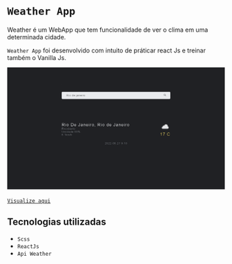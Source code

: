 # `Weather App`
Weather é um WebApp que tem funcionalidade de ver o clima em uma determinada cidade.

`Weather App` foi desenvolvido com intuito de práticar react Js e treinar também o Vanilla Js.

<img src='./weather.png' />

<a href=''>`Visualize aqui`<a>

## Tecnologias utilizadas

- `Scss`
- `ReactJs`
- `Api Weather`